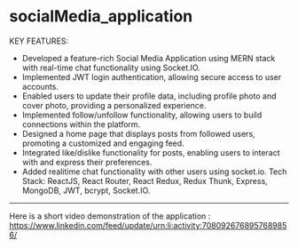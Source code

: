 # socialMedia_application

KEY FEATURES:
- Developed a feature-rich Social Media Application using MERN stack with real-time chat functionality using Socket.IO.
- Implemented JWT login authentication, allowing secure access to user accounts.
- Enabled users to update their profile data, including profile photo and cover photo, providing a personalized experience.
- Implemented follow/unfollow functionality, allowing users to build connections within the platform.
- Designed a home page that displays posts from followed users, promoting a customized and engaging feed.
- Integrated like/dislike functionality for posts, enabling users to interact with and express their preferences.
- Added realitime chat functionality with other users using socket.io.
Tech Stack: ReactJS, React Router, React Redux, Redux Thunk, Express, MongoDB, JWT, bcrypt, Socket.IO.

-----------------------

Here is a short video demonstration of the application : https://www.linkedin.com/feed/update/urn:li:activity:7080926768957689856/
